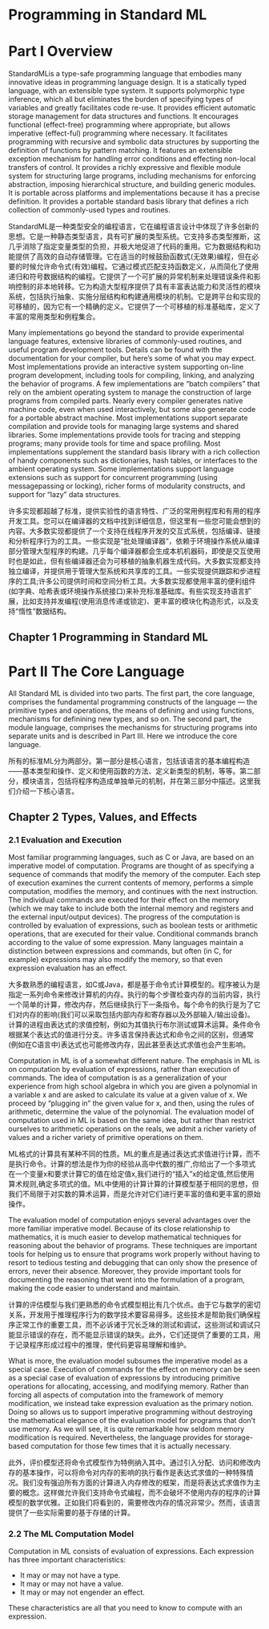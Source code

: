 # Programming in Standard ML

# Part I Overview

StandardMLis a type-safe programming language that embodies many innovative ideas in programming language design. It is a statically typed language, with an extensible type system. It supports polymorphic type inference, which all but eliminates the burden of specifying types of variables and greatly facilitates code re-use. It provides efficient automatic storage management for data structures and functions. It encourages functional (effect-free) programming where appropriate, but allows imperative (effect-ful) programming where necessary. It facilitates programming with recursive and symbolic data structures by supporting the definition of functions by pattern matching. It features an extensible exception mechanism for handling error conditions and effecting non-local transfers of control. It provides a richly expressive and flexible module system for structuring large programs, including mechanisms for enforcing abstraction, imposing hierarchical structure, and building generic modules. It is portable across platforms and implementations because it has a precise definition. It provides a portable standard basis library that defines a rich collection of commonly-used types and routines.

StandardML是一种类型安全的编程语言，它在编程语言设计中体现了许多创新的思想。它是一种静态类型语言，具有可扩展的类型系统。它支持多态类型推断，这几乎消除了指定变量类型的负担，并极大地促进了代码的重用。它为数据结构和功能提供了高效的自动存储管理。它在适当的时候鼓励函数式(无效果)编程，但在必要的时候允许命令式(有效)编程。它通过模式匹配支持函数定义，从而简化了使用递归和符号数据结构的编程。它提供了一个可扩展的异常机制来处理错误条件和影响控制的非本地转移。它为构造大型程序提供了具有丰富表达能力和灵活性的模块系统，包括执行抽象、实施分层结构和构建通用模块的机制。它是跨平台和实现的可移植的，因为它有一个精确的定义。它提供了一个可移植的标准基础库，定义了丰富的常用类型和例程集合。

Many implementations go beyond the standard to provide experimental language features, extensive libraries of commonly-used routines, and useful program development tools. Details can be found with the documentation for your compiler, but here’s some of what you may expect. Most implementations provide an interactive system supporting on-line program development, including tools for compiling, linking, and analyzing the behavior of programs. A few implementations are “batch compilers” that rely on the ambient operating system to manage the construction of large programs from compiled parts. Nearly every compiler generates native machine code, even when used interactively, but some also generate code for a portable abstract machine. Most implementations support separate compilation and provide tools for managing large systems and shared libraries. Some implementations provide tools for tracing and stepping programs; many provide tools for time and space profiling. Most implementations supplement the standard basis library with a rich collection of handy components such as dictionaries, hash tables, or interfaces to the ambient operating system. Some implementations support language extensions such as support for concurrent programming (using messagepassing or locking), richer forms of modularity constructs, and support for “lazy” data structures.

许多实现都超越了标准，提供实验性的语言特性、广泛的常用例程库和有用的程序开发工具。您可以在编译器的文档中找到详细信息，但这里有一些您可能会想到的内容。大多数实现都提供了一个支持在线程序开发的交互式系统，包括编译、链接和分析程序行为的工具。一些实现是“批处理编译器”，依赖于环境操作系统从编译部分管理大型程序的构建。几乎每个编译器都会生成本机机器码，即使是交互使用时也是如此，但有些编译器还会为可移植的抽象机器生成代码。大多数实现都支持独立编译，并提供用于管理大型系统和共享库的工具。一些实现提供跟踪和步进程序的工具;许多公司提供时间和空间分析工具。大多数实现都使用丰富的便利组件(如字典、哈希表或环境操作系统接口)来补充标准基础库。有些实现支持语言扩展，比如支持并发编程(使用消息传递或锁定)、更丰富的模块化构造形式，以及支持“惰性”数据结构。

## Chapter 1 Programming in Standard ML

# Part II The Core Language

All Standard ML is divided into two parts. The first part, the core language, comprises the fundamental programming constructs of the language — the primitive types and operations, the means of defining and using functions, mechanisms for definining new types, and so on. The second part, the module language, comprises the mechanisms for structuring programs into separate units and is described in Part III. Here we introduce the core language.

所有的标准ML分为两部分。第一部分是核心语言，包括该语言的基本编程构造——基本类型和操作、定义和使用函数的方法、定义新类型的机制，等等。第二部分，模块语言，包括将程序构造成单独单元的机制，并在第三部分中描述。这里我们介绍一下核心语言。

## Chapter 2 Types, Values, and Effects

### 2.1 Evaluation and Execution

Most familiar programming languages, such as C or Java, are based on an imperative model of computation. Programs are thought of as specifying a sequence of commands that modify the memory of the computer. Each step of execution examines the current contents of memory, performs a simple computation, modifies the memory, and continues with the next instruction. The individual commands are executed for their effect on the memory (which we may take to include both the internal memory and registers and the external input/output devices). The progress of the computation is controlled by evaluation of expressions, such as boolean tests or arithmetic operations, that are executed for their value. Conditional commands branch according to the value of some expression. Many languages maintain a distinction between expressions and commands, but often (in C, for example) expressions may also modify the memory, so that even expression evaluation has an effect.

大多数熟悉的编程语言，如C或Java，都是基于命令式计算模型的。程序被认为是指定一系列命令来修改计算机的内存。执行的每个步骤检查内存的当前内容，执行一个简单的计算，修改内存，然后继续执行下一条指令。每个命令的执行是为了它们对内存的影响(我们可以采取包括内部内存和寄存器以及外部输入/输出设备)。计算的进程由表达式的求值控制，例如为其值执行布尔测试或算术运算。条件命令根据某个表达式的值进行分支。许多语言保持表达式和命令之间的区别，但通常(例如在C语言中)表达式也可能修改内存，因此甚至表达式求值也会产生影响。

Computation in ML is of a somewhat different nature. The emphasis in ML is on computation by evaluation of expressions, rather than execution of commands. The idea of computation is as a generalization of your experience from high school algebra in which you are given a polynomial in a variable x and are asked to calculate its value at a given value of x. We proceed by “plugging in” the given value for x, and then, using the rules of arithmetic, determine the value of the polynomial. The evaluation model of computation used in ML is based on the same idea, but rather than restrict ourselves to arithmetic operations on the reals, we admit a richer variety of values and a richer variety of primitive operations on them.

ML格式的计算具有某种不同的性质。ML的重点是通过表达式求值进行计算，而不是执行命令。计算的想法是作为你的经验从高中代数的推广,你给出了一个多项式在一个变量x和要求计算它的值在给定值x,我们进行的“插入”x的给定值,然后使用算术规则,确定多项式的值。ML中使用的计算计算的计算模型基于相同的思想，但我们不局限于对实数的算术运算，而是允许对它们进行更丰富的值和更丰富的原始操作。

The evaluation model of computation enjoys several advantages over the more familiar imperative model. Because of its close relationship to mathematics, it is much easier to develop mathematical techniques for reasoning about the behavior of programs. These techniques are important tools for helping us to ensure that programs work properly without having to resort to tedious testing and debugging that can only show the presence of errors, never their absence. Moreover, they provide important tools for documenting the reasoning that went into the formulation of a program, making the code easier to understand and maintain.

计算的评估模型与我们更熟悉的命令式模型相比有几个优点。由于它与数学的密切关系，开发用于推理程序行为的数学技术要容易得多。这些技术是帮助我们确保程序正常工作的重要工具，而不必诉诸于冗长乏味的测试和调试，这些测试和调试只能显示错误的存在，而不能显示错误的缺失。此外，它们还提供了重要的工具，用于记录程序形成过程中的推理，使代码更容易理解和维护。

What is more, the evaluation model subsumes the imperative model as a special case. Execution of commands for the effect on memory can be seen as a special case of evaluation of expressions by introducing primitive operations for allocating, accessing, and modifying memory. Rather than forcing all aspects of computation into the framework of memory modification, we instead take expression evaluation as the primary notion. Doing so allows us to support imperative programming without destroying the mathematical elegance of the evaluation model for programs that don’t use memory. As we will see, it is quite remarkable how seldom memory modification is required. Nevertheless, the language provides for storage-based computation for those few times that it is actually necessary.

此外，评价模型还将命令式模型作为特例纳入其中。通过引入分配、访问和修改内存的基本操作，可以将命令对内存的影响的执行看作是表达式求值的一种特殊情况。我们没有强迫所有方面的计算进入内存修改的框架，而是将表达式求值作为主要的概念。这样做允许我们支持命令式编程，而不会破坏不使用内存的程序的计算模型的数学优雅。正如我们将看到的，需要修改内存的情况非常少。然而，该语言提供了一些实际需要的基于存储的计算。

### 2.2 The ML Computation Model

Computation in ML consists of evaluation of expressions. Each expression has three important characteristics:
- It may or may not have a type.
- It may or may not have a value.
- It may or may not engender an effect.

These characteristics are all that you need to know to compute with an expression.

